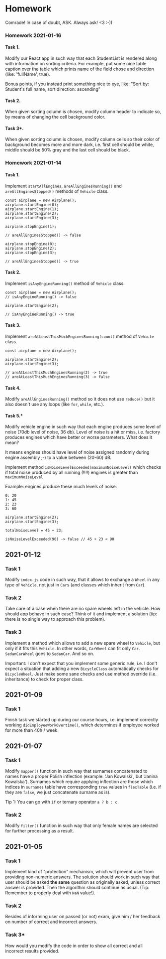 # Homework

Comrade! In case of doubt, ASK. Always ask! <3 :-))

### Homework 2021-01-16

#### Task 1.

Modify our React app in such way that each StudentList is rendered
along with information on sorting criteria. For example, put some
nice table caption over the table which prints name of the field
chose and direction (like: 'fullName', true).

Bonus points, if you instead print something nice to eye, like:
"Sort by: Student's full name, sort direction: ascending"

#### Task 2.

When given sorting column is chosen, modify column header to indicate
so, by means of changing the cell background color.

#### Task 3*.

When given sorting column is chosen, modify column cells so their
color of background becomes more and more dark, i.e. first cell should
be white, middle should be 50% gray and the last cell should be black.


### Homework 2021-01-14

#### Task 1.

Implement `startAllEngines`, `areAllEnginesRunning()` and
`areAllEnginesStopped()` methods of `Vehicle` class.

```
const airplane = new Airplane();
airplane.startEngine(0);
airplane.startEngine(1);
airplane.startEngine(2);
airplane.startEngine(3);

airplane.stopEngine(1);

// areAllEnginesStopped() -> false

airplane.stopEngine(0);
airplane.stopEngine(2);
airplane.stopEngine(3);

// areAllEnginesStopped() -> true

```

#### Task 2.
Implement `isAnyEngineRunning()` method of `Vehicle` class.

```
const airplane = new Airplane();
// isAnyEngineRunning() -> false

airplane.startEngine(2);

// isAnyEngineRunning() -> true

```

#### Task 3.
Implement `areAtLeastThisMuchEnginesRunning(count)` method of `Vehicle` class.

```
const airplane = new Airplane();

airplane.startEngine(2);
airplane.startEngine(3);

// areAtLeastThisMuchEnginesRunning(2) -> true
// areAtLeastThisMuchEnginesRunning(3) -> false

```

#### Task 4.
Modify `areAllEnginesRunning()` method so it does not use `reduce()` but
it also doesn't use any loops (like `for`, `while`, etc.).


#### Task 5.*

Modify vehicle engine in such way that each engine produces
some level of noise (70db level of noise, 36 db). Level of noise
is a hit or miss, i.e. factory produces engines which have
better or worse parameters. What does it mean?

It means engines should have level of noise assigned randomly
during engine assembly ;-) to a value between (20-60) dB.

Implement method `isNoiseLevelExceeded(maximumNoiseLevel)` which
checks if total noise produced by all running (!!!!) engines
is greater than `maximumNoiseLevel`

Example: engines produce these much levels of noise:
```
0: 20
1: 45
2: 23
3: 60

airplane.startEngine(2);
airplane.startEngine(3);

totalNoiseLevel = 45 + 23;
```

```
isNoiseLevelExceeded(90) -> false // 45 + 23 < 90
```

## 2021-01-12

### Task 1

Modify `index.js` code in such way, that it allows to exchange
a `Wheel` in any type of `Vehicle`, not just in `Car`s (and classes
which inherit from `Car`).

### Task 2

Take care of a case when there are no spare wheels left in the
vehicle. How should app behave in such case? Think of it and implement
a solution (tip: there is no single way to approach this problem).

### Task 3

Implement a method which allows to add a new spare wheel to
`Vehicle`, but only if it fits this `Vehicle`. In other words,
`CarWheel` can fit only `Car`. `SedanCarWheel` goes to `SedanCar`.
And so on.

Important: I don't expect that you implement some generic rule, i.e.
I don't expect a situation that adding a new `BicycleClass` automatically
checks for `BicycleWheel`. Just make some sane checks and use
method override (i.e. inheritance) to check for proper class.


## 2021-01-09

### Task 1

Finish task we started up during our course hours, i.e. implement
correctly working `didEmployeeWorkOvertime()`, which determines
if employee worked for more than 40h / week.


## 2021-01-07

### Task 1

Modify `mapper()` function in such way that surnames concatenated
to names have a proper Polish inflection (example: 'Jan Kowalski',
but 'Janina Kowalska'). Surnames which require applying inflection
are those which indices in `surnames` table have corresponding
`true` values in `flexTable` (i.e. if they are `false`, we just
concatenate surname as is).

Tip 1: You can go with `if` or ternary operator `a ? b : c`

### Task 2

Modify `filter()` function in such way that only female names
are selected for further processing as a result.


## 2021-01-05

### Task 1

Implement kind of "protection" mechanism, which will prevent user
from providing non-numeric answers. The solution should work in
such way that user should be asked **the same** question as
originally asked, unless correct answer is provided. Then the
algorithm should continue as usual. (Tip: Remember to properly
deal with `NaN` value!).

### Task 2

Besides of informing user on passed (or not) exam, give him / her
feedback on number of correct and incorrect answers.

### Task 3*

How would you modify the code in order to show all correct and
all incorrect results provided.





